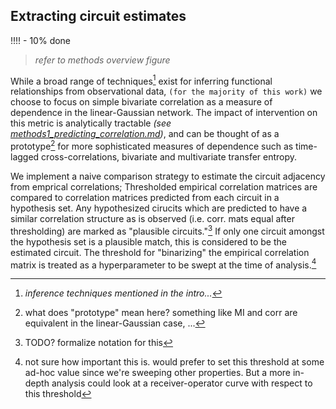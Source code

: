 
## Extracting circuit estimates 
!!!! - 10% done
<!-- ![](/figures/core_figure_sketches/methods_overview_pipeline_sketch.png) -->
> *refer to methods overview figure*

[^inf_techniques]: *inference techniques mentioned in the intro...*
[^corr_prototype]: what does "prototype" mean here? something like MI and corr are equivalent in the linear-Gaussian case, ...
[^corr_hyperparameter]: not sure how important this is. would prefer to set this threshold at some ad-hoc value since we're sweeping other properties. But a more in-depth analysis could look at a receiver-operator curve with respect to this threshold

While a broad range of techniques[^inf_techniques] exist for inferring functional relationships from observational data, `(for the majority of this work)` we choose to focus on simple bivariate correlation as a measure of dependence in the linear-Gaussian network. The impact of intervention on this metric is analytically tractable *(see [methods1_predicting_correlation.md](methods1_predicting_correlation.md))*, and can be thought of as a prototype[^corr_prototype] for more sophisticated measures of dependence such as time-lagged cross-correlations, bivariate and multivariate transfer entropy.


We implement a naive comparison strategy to estimate the circuit adjacency from emprical correlations; Thresholded empirical correlation matrices are compared to correlation matrices predicted from each circuit in a hypothesis set. Any hypothesized cirucits which are predicted to have a similar correlation structure as is observed (i.e. corr. mats equal after thresholding) are marked as "plausible circuits."[^circuit_search] If only one circuit amongst the hypothesis set is a plausible match, this is considered to be the estimated circuit. The threshold for "binarizing" the empirical correlation matrix is treated as a hyperparameter to be swept at the time of analysis.[^corr_hyperparameter]

[^circuit_search]: TODO? formalize notation for this